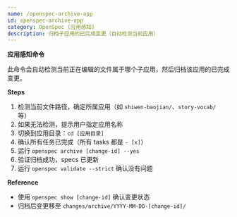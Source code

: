 ```yaml
---
name: /openspec-archive-app
id: openspec-archive-app
category: OpenSpec (应用感知)
description: 归档子应用的已完成变更（自动检测当前应用）
---
```

<!-- OPENSPEC:START -->
**应用感知命令**

此命令会自动检测当前正在编辑的文件属于哪个子应用，然后归档该应用的已完成变更。

**Steps**
1. 检测当前文件路径，确定所属应用（如 `shiwen-baojian/`、`story-vocab/` 等）
2. 如果无法检测，提示用户指定应用名称
3. 切换到应用目录：`cd [应用目录]`
4. 确认所有任务已完成（所有 tasks 都是 `- [x]`）
5. 运行 `openspec archive [change-id] --yes`
6. 验证归档成功，specs 已更新
7. 运行 `openspec validate --strict` 确认没有问题

**Reference**
- 使用 `openspec show [change-id]` 确认变更状态
- 归档后变更移至 `changes/archive/YYYY-MM-DD-[change-id]/`
<!-- OPENSPEC:END -->

